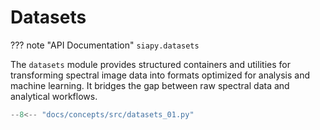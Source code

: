 # Datasets

??? note "API Documentation"
    `siapy.datasets`

The `datasets` module provides structured containers and utilities for transforming spectral image data into formats optimized for analysis and machine learning. It bridges the gap between raw spectral data and analytical workflows.

```python
--8<-- "docs/concepts/src/datasets_01.py"
```
